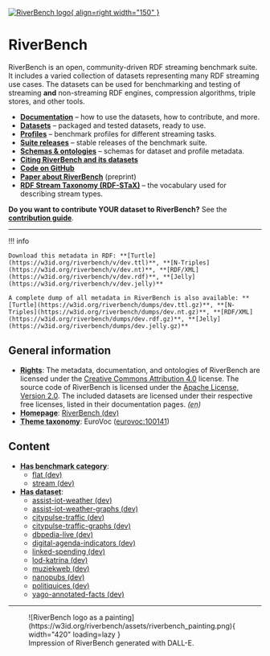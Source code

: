 [![RiverBench logo](https://w3id.org/riverbench/assets/riverbench_vector_logo.png){ align=right width="150" }](https://w3id.org/riverbench)

# RiverBench

RiverBench is an open, community-driven RDF streaming benchmark suite. It includes a varied collection of datasets representing many RDF streaming use cases. The datasets can be used for benchmarking and testing of streaming **and** non-streaming RDF engines, compression algorithms, triple stores, and other tools.

<!-- Links to documentation/* must be relative, the rest must be absolute.
    Otherwise, the links will break in tagged releases. -->
- **[Documentation](documentation/index.md)** – how to use the datasets, how to contribute, and more.
- **[Datasets](https://w3id.org/riverbench/datasets)** – packaged and tested datasets, ready to use.
- **[Profiles](https://w3id.org/riverbench/profiles)** – benchmark profiles for different streaming tasks.
- **[Suite releases](https://w3id.org/riverbench/v)** – stable releases of the benchmark suite.
- **[Schemas & ontologies](https://w3id.org/riverbench/schema)** – schemas for dataset and profile metadata.
- **[Citing RiverBench and its datasets](documentation/licensing.md)**
- **[Code on GitHub](https://github.com/RiverBench)**
- **[Paper about RiverBench](https://arxiv.org/abs/2305.06226)** (preprint)
- **[RDF Stream Taxonomy (RDF-STaX)](https://w3id.org/stax)** – the vocabulary used for describing stream types.

**Do you want to contribute YOUR dataset to RiverBench?** See the **[contribution guide](documentation/contribute.md)**.

----


!!! info

    Download this metadata in RDF: **[Turtle](https://w3id.org/riverbench/v/dev.ttl)**, **[N-Triples](https://w3id.org/riverbench/v/dev.nt)**, **[RDF/XML](https://w3id.org/riverbench/v/dev.rdf)**, **[Jelly](https://w3id.org/riverbench/v/dev.jelly)**

    A complete dump of all metadata in RiverBench is also available: **[Turtle](https://w3id.org/riverbench/dumps/dev.ttl.gz)**, **[N-Triples](https://w3id.org/riverbench/dumps/dev.nt.gz)**, **[RDF/XML](https://w3id.org/riverbench/dumps/dev.rdf.gz)**, **[Jelly](https://w3id.org/riverbench/dumps/dev.jelly.gz)**



## General information

- **<abbr title="Information about rights held in and over the resource.">Rights</abbr>**: The metadata, documentation, and ontologies of RiverBench are licensed under the [Creative Commons Attribution 4.0](https://creativecommons.org/licenses/by/4.0/) license. The source code of RiverBench is licensed under the [Apache License, Version 2.0](https://spdx.org/licenses/Apache-2.0). The included datasets are licensed under their respective free licenses, listed in their documentation pages. _(<abbr title="English">en</abbr>)_
- **<abbr title="A homepage for some thing.">Homepage</abbr>**: [RiverBench (dev)](https://w3id.org/riverbench/)
- **<abbr title="The knowledge organization system (KOS) used to classify catalog's datasets.">Theme taxonomy</abbr>**: EuroVoc ([eurovoc:100141](http://eurovoc.europa.eu/100141))

## Content

- **<abbr title="Indicates that a benchmark category belongs to this benchmark suite.">Has benchmark category</abbr>**: 
    - [flat (dev)](https://w3id.org/riverbench/v/dev/categories/flat)
    - [stream (dev)](https://w3id.org/riverbench/v/dev/categories/stream)
- **<abbr title="A collection of data that is listed in the catalog.">Has dataset</abbr>**: 
    - [assist-iot-weather (dev)](https://w3id.org/riverbench/datasets/assist-iot-weather/dev)
    - [assist-iot-weather-graphs (dev)](https://w3id.org/riverbench/datasets/assist-iot-weather-graphs/dev)
    - [citypulse-traffic (dev)](https://w3id.org/riverbench/datasets/citypulse-traffic/dev)
    - [citypulse-traffic-graphs (dev)](https://w3id.org/riverbench/datasets/citypulse-traffic-graphs/dev)
    - [dbpedia-live (dev)](https://w3id.org/riverbench/datasets/dbpedia-live/dev)
    - [digital-agenda-indicators (dev)](https://w3id.org/riverbench/datasets/digital-agenda-indicators/dev)
    - [linked-spending (dev)](https://w3id.org/riverbench/datasets/linked-spending/dev)
    - [lod-katrina (dev)](https://w3id.org/riverbench/datasets/lod-katrina/dev)
    - [muziekweb (dev)](https://w3id.org/riverbench/datasets/muziekweb/dev)
    - [nanopubs (dev)](https://w3id.org/riverbench/datasets/nanopubs/dev)
    - [politiquices (dev)](https://w3id.org/riverbench/datasets/politiquices/dev)
    - [yago-annotated-facts (dev)](https://w3id.org/riverbench/datasets/yago-annotated-facts/dev)



----

<figure markdown>
  ![RiverBench logo as a painting](https://w3id.org/riverbench/assets/riverbench_painting.png){ width="420" loading=lazy }
  <figcaption style="width: 420px">Impression of RiverBench generated with DALL-E.</figcaption>
</figure>
